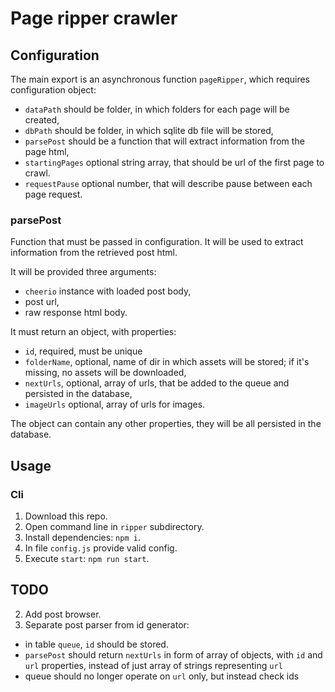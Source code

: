 # Page ripper crawler

## Configuration
The main export is an asynchronous function `pageRipper`, which requires configuration object:
 - `dataPath` should be folder, in which folders for each page will be created,
 - `dbPath` should be folder, in which sqlite db file will be stored,
 - `parsePost` should be a function that will extract information from the page html,
 - `startingPages` optional string array, that should be url of the first page to crawl.
 - `requestPause` optional number, that will describe pause between each page request.

### parsePost
Function that must be passed in configuration. It will be used to extract information from the retrieved post html.

It will be provided three arguments:
 - `cheerio` instance with loaded post body,
 - post url,
 - raw response html body.

It must return an object, with properties:
 - `id`, required, must be unique
 - `folderName`, optional, name of dir in which assets will be stored; if it's missing, no assets will be downloaded,
 - `nextUrls`, optional, array of urls, that be added to the queue and persisted in the database,
 - `imageUrls` optional, array of urls for images.

The object can contain any other properties, they will be all persisted in the database.

## Usage

### Cli
1. Download this repo.
2. Open command line in `ripper` subdirectory.
3. Install dependencies: `npm i`.
4. In file `config.js` provide valid config.
5. Execute `start`: `npm run start`.

## TODO
2. Add post browser.
4. Separate post parser from id generator:
  - in table `queue`, `id` should be stored.
  - `parsePost` should return `nextUrls` in form of array of objects, with `id` and `url` properties, instead of just array of strings representing `url`
  - queue should no longer operate on `url` only, but instead check ids

